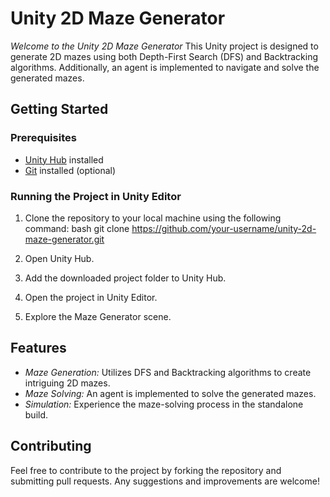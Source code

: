 # Unity 2D Maze Generator 

*Welcome to the Unity 2D Maze Generator* This Unity project is designed to generate 2D mazes using both Depth-First Search (DFS) and Backtracking algorithms. Additionally, an agent is implemented to navigate and solve the generated mazes.

## Getting Started

### Prerequisites
- [Unity Hub](https://unity.com/download) installed
- [Git](https://git-scm.com/book/en/v2/Getting-Started-Installing-Git) installed (optional)

### Running the Project in Unity Editor
1. Clone the repository to your local machine using the following command:
    bash
    git clone https://github.com/your-username/unity-2d-maze-generator.git
    
2. Open Unity Hub.
3. Add the downloaded project folder to Unity Hub.
4. Open the project in Unity Editor.
5. Explore the Maze Generator scene.

## Features
- *Maze Generation:* Utilizes DFS and Backtracking algorithms to create intriguing 2D mazes.
- *Maze Solving:* An agent is implemented to solve the generated mazes.
- *Simulation:* Experience the maze-solving process in the standalone build.

## Contributing
Feel free to contribute to the project by forking the repository and submitting pull requests. Any suggestions and improvements are welcome!
